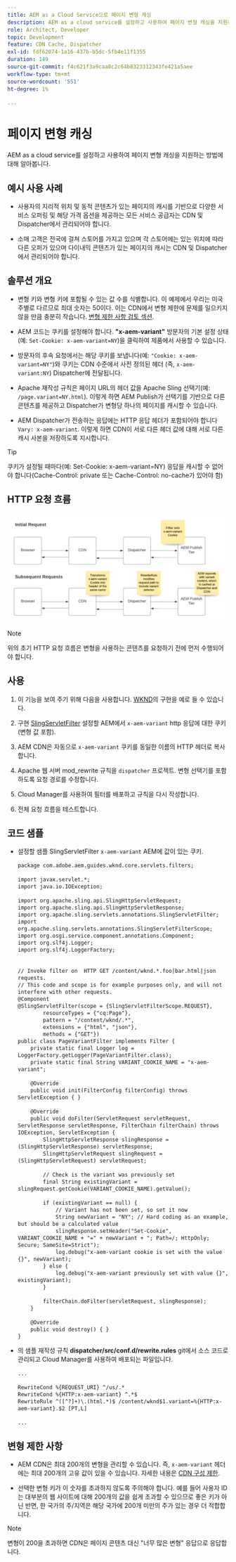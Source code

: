 ```yaml
---
title: AEM as a Cloud Service으로 페이지 변형 캐싱
description: AEM as a cloud service를 설정하고 사용하여 페이지 변형 캐싱을 지원하는 방법에 대해 알아봅니다.
role: Architect, Developer
topic: Development
feature: CDN Cache, Dispatcher
exl-id: fdf62074-1a16-437b-b5dc-5fb4e11f1355
duration: 149
source-git-commit: f4c621f3a9caa8c2c64b8323312343fe421a5aee
workflow-type: tm+mt
source-wordcount: '551'
ht-degree: 1%

---
```


# 페이지 변형 캐싱

AEM as a cloud service를 설정하고 사용하여 페이지 변형 캐싱을 지원하는 방법에 대해 알아봅니다.

## 예시 사용 사례

+ 사용자의 지리적 위치 및 동적 콘텐츠가 있는 페이지의 캐시를 기반으로 다양한 서비스 오퍼링 및 해당 가격 옵션을 제공하는 모든 서비스 공급자는 CDN 및 Dispatcher에서 관리되어야 합니다.

+ 소매 고객은 전국에 걸쳐 스토어를 가지고 있으며 각 스토어에는 있는 위치에 따라 다른 오퍼가 있으며 다이내믹 콘텐츠가 있는 페이지의 캐시는 CDN 및 Dispatcher에서 관리되어야 합니다.

## 솔루션 개요

+ 변형 키와 변형 키에 포함될 수 있는 값 수를 식별합니다. 이 예제에서 우리는 미국 주별로 다르므로 최대 숫자는 50이다. 이는 CDN에서 변형 제한에 문제를 일으키지 않을 만큼 충분히 작습니다. [변형 제한 사항 검토 섹션](#variant-limitations).

+ AEM 코드는 쿠키를 설정해야 합니다. __&quot;x-aem-variant&quot;__ 방문자의 기본 설정 상태(예: `Set-Cookie: x-aem-variant=NY`)을 클릭하여 제품에서 사용할 수 있습니다.

+ 방문자의 후속 요청에서는 해당 쿠키를 보냅니다(예: `"Cookie: x-aem-variant=NY"`)와 쿠키는 CDN 수준에서 사전 정의된 헤더 (즉, `x-aem-variant:NY`) Dispatcher에 전달됩니다.

+ Apache 재작성 규칙은 페이지 URL의 헤더 값을 Apache Sling 선택기(예: `/page.variant=NY.html`). 이렇게 하면 AEM Publish가 선택기를 기반으로 다른 콘텐츠를 제공하고 Dispatcher가 변형당 하나의 페이지를 캐시할 수 있습니다.

+ AEM Dispatcher가 전송하는 응답에는 HTTP 응답 헤더가 포함되어야 합니다 `Vary: x-aem-variant`. 이렇게 하면 CDN이 서로 다른 헤더 값에 대해 서로 다른 캐시 사본을 저장하도록 지시합니다.

>[!TIP]
>
>쿠키가 설정될 때마다(예: Set-Cookie: x-aem-variant=NY) 응답을 캐시할 수 없어야 합니다(Cache-Control: private 또는 Cache-Control: no-cache가 있어야 함)

## HTTP 요청 흐름

![변형 캐시 요청 흐름](./assets/variant-cache-request-flow.png)

>[!NOTE]
>
>위의 초기 HTTP 요청 흐름은 변형을 사용하는 콘텐츠를 요청하기 전에 먼저 수행되어야 합니다.

## 사용

1. 이 기능을 보여 주기 위해 다음을 사용합니다. [WKND](https://experienceleague.adobe.com/docs/experience-manager-learn/getting-started-wknd-tutorial-develop/overview.html?lang=ko-KR)의 구현을 예로 들 수 있습니다.

1. 구현 [SlingServletFilter](https://sling.apache.org/documentation/the-sling-engine/filters.html) 설정할 AEM에서 `x-aem-variant` http 응답에 대한 쿠키(변형 값 포함).

1. AEM CDN은 자동으로 `x-aem-variant` 쿠키를 동일한 이름의 HTTP 헤더로 복사합니다.

1. Apache 웹 서버 mod_rewrite 규칙을 `dispatcher` 프로젝트. 변형 선택기를 포함하도록 요청 경로를 수정합니다.

1. Cloud Manager를 사용하여 필터를 배포하고 규칙을 다시 작성합니다.

1. 전체 요청 흐름을 테스트합니다.

## 코드 샘플

+ 설정할 샘플 SlingServletFilter `x-aem-variant` AEM에 값이 있는 쿠키.

  ```
  package com.adobe.aem.guides.wknd.core.servlets.filters;
  
  import javax.servlet.*;
  import java.io.IOException;
  
  import org.apache.sling.api.SlingHttpServletRequest;
  import org.apache.sling.api.SlingHttpServletResponse;
  import org.apache.sling.servlets.annotations.SlingServletFilter;
  import org.apache.sling.servlets.annotations.SlingServletFilterScope;
  import org.osgi.service.component.annotations.Component;
  import org.slf4j.Logger;
  import org.slf4j.LoggerFactory;
  
  
  // Invoke filter on  HTTP GET /content/wknd.*.foo|bar.html|json requests.
  // This code and scope is for example purposes only, and will not interfere with other requests.
  @Component
  @SlingServletFilter(scope = {SlingServletFilterScope.REQUEST},
          resourceTypes = {"cq:Page"},
          pattern = "/content/wknd/.*",
          extensions = {"html", "json"},
          methods = {"GET"})
  public class PageVariantFilter implements Filter {
      private static final Logger log = LoggerFactory.getLogger(PageVariantFilter.class);
      private static final String VARIANT_COOKIE_NAME = "x-aem-variant";
  
      @Override
      public void init(FilterConfig filterConfig) throws ServletException { }
  
      @Override
      public void doFilter(ServletRequest servletRequest, ServletResponse servletResponse, FilterChain filterChain) throws IOException, ServletException {
          SlingHttpServletResponse slingResponse = (SlingHttpServletResponse) servletResponse;
          SlingHttpServletRequest slingRequest = (SlingHttpServletRequest) servletRequest;
  
          // Check is the variant was previously set
          final String existingVariant = slingRequest.getCookie(VARIANT_COOKIE_NAME).getValue();
  
          if (existingVariant == null) {
              // Variant has not been set, so set it now
              String newVariant = "NY"; // Hard coding as an example, but should be a calculated value
              slingResponse.setHeader("Set-Cookie", VARIANT_COOKIE_NAME + "=" + newVariant + "; Path=/; HttpOnly; Secure; SameSite=Strict");
              log.debug("x-aem-variant cookie is set with the value {}", newVariant);
          } else {
              log.debug("x-aem-variant previously set with value {}", existingVariant);
          }
  
          filterChain.doFilter(servletRequest, slingResponse);
      }
  
      @Override
      public void destroy() { }
  }
  ```

+ 의 샘플 재작성 규칙 __dispatcher/src/conf.d/rewrite.rules__ git에서 소스 코드로 관리되고 Cloud Manager를 사용하여 배포되는 파일입니다.

  ```
  ...
  
  RewriteCond %{REQUEST_URI} ^/us/.*  
  RewriteCond %{HTTP:x-aem-variant} ^.*$  
  RewriteRule ^([^?]+)\.(html.*)$ /content/wknd$1.variant=%{HTTP:x-aem-variant}.$2 [PT,L] 
  
  ...
  ```

## 변형 제한 사항

+ AEM CDN은 최대 200개의 변형을 관리할 수 있습니다. 즉, `x-aem-variant` 헤더에는 최대 200개의 고유 값이 있을 수 있습니다. 자세한 내용은 [CDN 구성 제한](https://docs.fastly.com/en/guides/resource-limits).

+ 선택한 변형 키가 이 숫자를 초과하지 않도록 주의해야 합니다.  예를 들어 사용자 ID는 대부분의 웹 사이트에 대해 200개의 값을 쉽게 초과할 수 있으므로 좋은 키가 아닌 반면, 한 국가의 주/지역은 해당 국가에 200개 미만의 주가 있는 경우 더 적합합니다.

>[!NOTE]
>
>변형이 200을 초과하면 CDN은 페이지 콘텐츠 대신 &quot;너무 많은 변형&quot; 응답으로 응답합니다.
